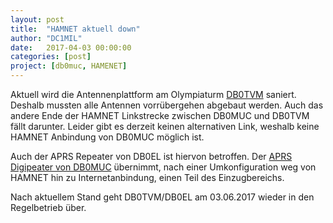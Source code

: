 ```yaml
---
layout: post
title:  "HAMNET aktuell down"
author: "DC1MIL"
date:   2017-04-03 00:00:00
categories: [post]
project: [db0muc, HAMENET]
---
```


Aktuell wird die Antennenplattform am Olympiaturm [DB0TVM](http://www.db0tvm.de/) saniert. Deshalb mussten alle Antennen vorrübergehen abgebaut werden. Auch das andere Ende der HAMNET Linkstrecke zwischen DB0MUC und DB0TVM fällt darunter.
Leider gibt es derzeit keinen alternativen Link, weshalb keine HAMNET Anbindung von DB0MUC möglich ist.

Auch der APRS Repeater von DB0EL ist hiervon betroffen. Der [APRS Digipeater von DB0MUC](/db0muc/aprs.html) übernimmt, nach einer Umkonfiguration weg von HAMNET hin zu Internetanbindung, einen Teil des Einzugbereichs.

Nach aktuellem Stand geht DB0TVM/DB0EL am 03.06.2017 wieder in den Regelbetrieb über.
